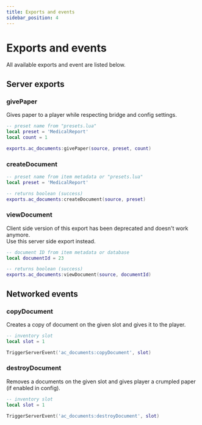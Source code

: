 ```yaml
---
title: Exports and events
sidebar_position: 4
---
```


# Exports and events
All available exports and event are listed below.


## Server exports

### givePaper
Gives paper to a player while respecting bridge and config settings.
```lua
-- preset name from "presets.lua"
local preset = 'MedicalReport'
local count = 1

exports.ac_documents:givePaper(source, preset, count)
```


### createDocument
```lua
-- preset name from item metadata or "presets.lua"
local preset = 'MedicalReport'

-- returns boolean (success)
exports.ac_documents:createDocument(source, preset)
```


### viewDocument
Client side version of this export has been deprecated and doesn't work anymore.  
Use this server side export instead.
```lua
-- document ID from item metadata or database
local documentId = 23

-- returns boolean (success)
exports.ac_documents:viewDocument(source, documentId)
```



## Networked events

### copyDocument
Creates a copy of document on the given slot and gives it to the player.
```lua
-- inventory slot
local slot = 1

TriggerServerEvent('ac_documents:copyDocument', slot)
```


### destroyDocument
Removes a documents on the given slot and gives player a crumpled paper (if enabled in config).
```lua
-- inventory slot
local slot = 1

TriggerServerEvent('ac_documents:destroyDocument', slot)
```
